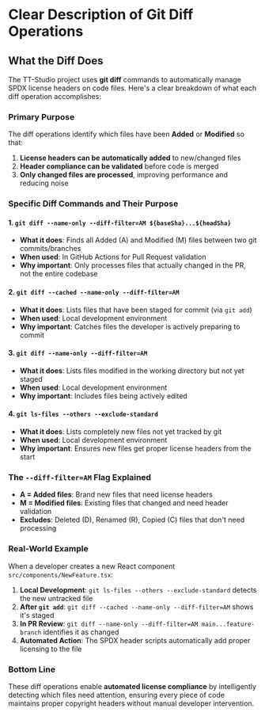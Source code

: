 # Clear Description of Git Diff Operations

## What the Diff Does

The TT-Studio project uses **git diff** commands to automatically manage SPDX license headers on code files. Here's a clear breakdown of what each diff operation accomplishes:

### Primary Purpose
The diff operations identify which files have been **Added** or **Modified** so that:
1. **License headers can be automatically added** to new/changed files
2. **Header compliance can be validated** before code is merged
3. **Only changed files are processed**, improving performance and reducing noise

### Specific Diff Commands and Their Purpose

#### 1. `git diff --name-only --diff-filter=AM ${baseSha}...${headSha}`
- **What it does**: Finds all Added (A) and Modified (M) files between two git commits/branches
- **When used**: In GitHub Actions for Pull Request validation
- **Why important**: Only processes files that actually changed in the PR, not the entire codebase

#### 2. `git diff --cached --name-only --diff-filter=AM` 
- **What it does**: Lists files that have been staged for commit (via `git add`)
- **When used**: Local development environment
- **Why important**: Catches files the developer is actively preparing to commit

#### 3. `git diff --name-only --diff-filter=AM`
- **What it does**: Lists files modified in the working directory but not yet staged
- **When used**: Local development environment  
- **Why important**: Includes files being actively edited

#### 4. `git ls-files --others --exclude-standard`
- **What it does**: Lists completely new files not yet tracked by git
- **When used**: Local development environment
- **Why important**: Ensures new files get proper license headers from the start

### The `--diff-filter=AM` Flag Explained
- **A = Added files**: Brand new files that need license headers
- **M = Modified files**: Existing files that changed and need header validation
- **Excludes**: Deleted (D), Renamed (R), Copied (C) files that don't need processing

### Real-World Example
When a developer creates a new React component `src/components/NewFeature.tsx`:

1. **Local Development**: `git ls-files --others --exclude-standard` detects the new untracked file
2. **After `git add`**: `git diff --cached --name-only --diff-filter=AM` shows it's staged
3. **In PR Review**: `git diff --name-only --diff-filter=AM main...feature-branch` identifies it as changed
4. **Automated Action**: The SPDX header scripts automatically add proper licensing to the file

### Bottom Line
These diff operations enable **automated license compliance** by intelligently detecting which files need attention, ensuring every piece of code maintains proper copyright headers without manual developer intervention.